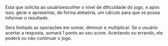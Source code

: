 Esta que solicita ao usuárioescolher o nível de dificuldade do jogo, e após isso, gerar e apresentar, de forma aletaória, um cálculo para que se possa informar o resultado.

Sera limitado as operações em somar, diminuir e multiplicar. Se o usuário acertar a resposta, somará 1 ponto ao seu score. Acertando ou errando, ele poderá ou não continuar o jogo.